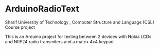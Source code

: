 # ArduinoRadioText
Sharif University of Technology , Computer Structure and Language (CSL) Course project

This is an Arduino project for texting between 2 devices with Nokia LCDs and NRF24 radio transmiters and a matrix 4x4 keypad.
